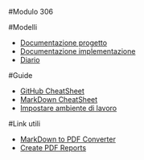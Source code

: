 #Modulo 306


#Modelli
  - [Documentazione progetto](Modelli/ModelloDocProgettazione.md)
  - [Documentazione implementazione](Modelli/ModelloDocImplementazione.md)
  - [Diario](Modelli/ModelloDiario.md)


#Guide

- [GitHub CheatSheet](Guide/github-cheatsheet.pdf)
- [MarkDown CheatSheet](Guide/markdownCheatSheet.md)
- [Impostare ambiente di lavoro](Guide/ImpostareAmbienteLavoro.md)



#Link utili
- [MarkDown to PDF Converter](http://www.markdowntopdf.com/)
- [Create PDF Reports](https://medium.com/@sorenlind/create-pdf-reports-using-r-r-markdown-latex-and-knitr-on-windows-10-952b0c48bfa9#.49ii34y7a)




